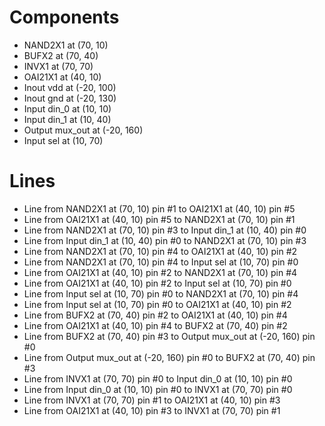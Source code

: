 # Components
- NAND2X1 at (70, 10)
- BUFX2 at (70, 40)
- INVX1 at (70, 70)
- OAI21X1 at (40, 10)
- Inout vdd at (-20, 100)
- Inout gnd at (-20, 130)
- Input din_0 at (10, 10)
- Input din_1 at (10, 40)
- Output mux_out at (-20, 160)
- Input sel at (10, 70)

# Lines
- Line from NAND2X1 at (70, 10) pin #1 to OAI21X1 at (40, 10) pin #5
- Line from OAI21X1 at (40, 10) pin #5 to NAND2X1 at (70, 10) pin #1
- Line from NAND2X1 at (70, 10) pin #3 to Input din_1 at (10, 40) pin #0
- Line from Input din_1 at (10, 40) pin #0 to NAND2X1 at (70, 10) pin #3
- Line from NAND2X1 at (70, 10) pin #4 to OAI21X1 at (40, 10) pin #2
- Line from NAND2X1 at (70, 10) pin #4 to Input sel at (10, 70) pin #0
- Line from OAI21X1 at (40, 10) pin #2 to NAND2X1 at (70, 10) pin #4
- Line from OAI21X1 at (40, 10) pin #2 to Input sel at (10, 70) pin #0
- Line from Input sel at (10, 70) pin #0 to NAND2X1 at (70, 10) pin #4
- Line from Input sel at (10, 70) pin #0 to OAI21X1 at (40, 10) pin #2
- Line from BUFX2 at (70, 40) pin #2 to OAI21X1 at (40, 10) pin #4
- Line from OAI21X1 at (40, 10) pin #4 to BUFX2 at (70, 40) pin #2
- Line from BUFX2 at (70, 40) pin #3 to Output mux_out at (-20, 160) pin #0
- Line from Output mux_out at (-20, 160) pin #0 to BUFX2 at (70, 40) pin #3
- Line from INVX1 at (70, 70) pin #0 to Input din_0 at (10, 10) pin #0
- Line from Input din_0 at (10, 10) pin #0 to INVX1 at (70, 70) pin #0
- Line from INVX1 at (70, 70) pin #1 to OAI21X1 at (40, 10) pin #3
- Line from OAI21X1 at (40, 10) pin #3 to INVX1 at (70, 70) pin #1
